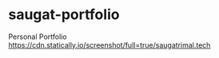# saugat-portfolio
Personal Portfolio
https://cdn.statically.io/screenshot/full=true/saugatrimal.tech

